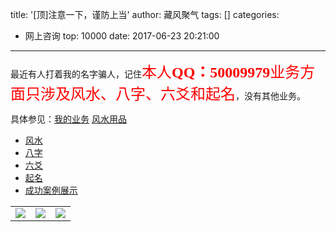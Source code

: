 title: '[顶]注意一下，谨防上当'
author: 藏风聚气
tags: []
categories:
  - 网上咨询
top: 10000
date: 2017-06-23 20:21:00
---
最近有人打着我的名字骗人，记住<font color=red size=5 face="黑体">本人**QQ：50009979**</font><font color=red size=5 face="黑体">业务方面只涉及风水、八字、六爻和起名</font>，没有其他业务。<br> 

具体参见：[我的业务](about/index.html) [风水用品](风水物品/index.html)
- [风水](风水案例/index.html)
- [八字](八字案例/index.html)
- [六爻](六爻案例/index.html)
- [起名](起名/index.html)
- [成功案例展示](成果案例展示/index.html)

|  |  |  |
| ------| ------ | ------ |
| ![](http://fs-image.pull.net.cn/17-8-10/75443176.jpg!800)| ![](http://fs-image.pull.net.cn/17-8-10/70071895.jpg!800)|![](http://fs-image.pull.net.cn/17-8-10/87901059.jpg!800)|
